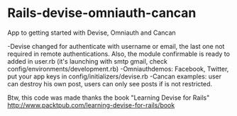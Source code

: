 Rails-devise-omniauth-cancan
============

App to getting started with Devise, Omniauth and Cancan

-Devise changed for authenticate with username or email, the last one not required in remote authentications. Also, the module confirmable is ready to added in user.rb (it's launching with smtp gmail, check config/environments/development.rb)
-Omniauthdemos: Facebook, Twitter, put your app keys in config/initializers/devise.rb
-Cancan examples: user can destroy his own post, users can only see posts if is not restricted.

Btw, this code was made thanks the book "Learning Devise for Rails" http://www.packtpub.com/learning-devise-for-rails/book